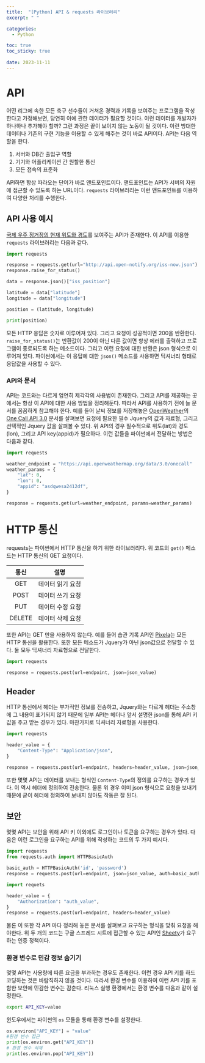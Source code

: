 ```yaml
---
title:  "[Python] API & requests 라이브러리"
excerpt: " "

categories:
  - Python

toc: true
toc_sticky: true
 
date: 2023-11-11
---
```


# API

어떤 리그에 속한 모든 축구 선수들이 거쳐온 경력과 기록을 보여주는 프로그램을 작성한다고 가정해보면, 당연히 이에 관한 데이터가 필요할 것이다. 이런 데이터를 개발자가 하나하나 추가해야 할까? 그런 과정은 끝이 보이지 않는 노동이 될 것이다. 이런 방대한 데이터나 기존의 구현 기능을 이용할 수 있게 해주는 것이 바로 API이다. API는 다음 역할을 한다.

1. 서버와 DB간 출입구 역할
2. 기기와 어플리케이션 간 원할한 통신
3. 모든 접속의 표준화

API하면 항상 따라오는 단어가 바로 앤드포인트이다. 앤드포인트는 API가 서버의 자원에 접근할 수 있도록 하는 URL이다. `requests` 라이브러리는 이런 앤드포인트를 이용하여 다양한 처리를 수행한다. 

## API 사용 예시

[국제 우주 정거장의 현재 위도와 경도](http://open-notify.org/Open-Notify-API/ISS-Location-Now/)를 보여주는 API가 존재한다. 이 API를 이용한 `requests` 라이브러리는 다음과 같다. 

```py
import requests

response = requests.get(url="http://api.open-notify.org/iss-now.json")
response.raise_for_status()

data = response.json()["iss_position"]

latitude = data["latitude"]
longitude = data["longitude"]

position = (latitude, longitude)

print(position)
```

모든 HTTP 응답은 숫자로 이루어져 있다. 그리고 요청이 성공적이면 200을 반환한다. `raise_for_status()`는 반환값이 200이 아닌 다른 값이면 항상 에러를 출력하고 프로그램이 종료되도록 하는 메소드이다. 그리고 이런 요청에 대한 반환은 json 형식으로 이루어져 있다. 파이썬에서는 이 응답에 대한 `json()` 메소드를 사용하면 딕셔너리 형태로 응답값을 사용할 수 있다.

### API와 문서

API는 코드와는 다르게 엄연히 제각각의 사용법이 존재한다. 그리고 API를 제공하는 곳에서는 항상 이 API에 대한 사용 방법을 정리해둔다. 따라서 API를 사용하기 전에 늘 문서를 꼼꼼하게 참고해야 한다. 예를 들어 날씨 정보를 저장해놓은 [OpenWeather](https://openweathermap.org/)의 [One Call API 3.0](https://openweathermap.org/api/one-call-3) 문서를 살펴보면 요청에 필요한 필수 Jquery의 값과 자료형, 그리고 선택적인 Jquery 값을 살펴볼 수 있다. 위 API의 경우 필수적으로 위도(lat)와 경도(lon), 그리고 API key(appid)가 필요하다. 이런 값들을 파이썬에서 전달하는 방법은 다음과 같다.

```py
import requests

weather_endpoint = "https://api.openweathermap.org/data/3.0/onecall"
weather_params = {
    "lat": 0,
    "lon": 0,
    "appid": "asdqwesa2412df",
}

response = requests.get(url=weather_endpoint, params=weather_params)
```

# HTTP 통신

requests는 파이썬에서 HTTP 통신을 하기 위한 라이브러리다. 위 코드의 `get()` 메소드는 HTTP 통신의 GET 요청이다.

|통신|설명|
|:---:|:---:|
GET|데이터 읽기 요청
POST|데이터 쓰기 요청
PUT|데이터 수정 요청
DELETE|데이터 삭제 요청

또한 API는 GET 만을 사용하지 않는다. 예를 들어 습관 기록 API인 [Pixela](https://pixe.la/)는 모든 HTTP 통신을 활용한다. 또한 모든 메소드가 Jquery가 아닌 json값으로 전달할 수 있다. 둘 모두 딕셔너리 자료형으로 전달한다.

```py
import requests

response = requests.post(url=endpoint, json=json_value)
```

## Header

HTTP 통신에서 헤더는 부가적인 정보를 전송하고, Jquery와는 다르게 헤더는 주소창에 그 내용이 표기되지 않기 때문에 일부 API는 헤더나 앞서 설명한 json를 통해 API 키 값을 주고 받는 경우가 있다. 마찬가지로 딕셔너리 자료형을 사용한다.

```py
import requests

header_value = {
    "Content-Type": "Application/json",
}

response = requests.post(url=endpoint, headers=header_value, json=json_value)
```

또한 몇몇 API는 데이터를 보내는 형식인 `Content-Type`의 정의를 요구하는 경우가 있다. 이 역시 헤더에 정의하여 전송한다. 물론 위 경우 이미 json 형식으로 요청을 보내기 때문에 굳이 헤더에 정의하여 보내지 않아도 작동은 잘 된다.

## 보안

몇몇 API는 보안을 위해 API 키 이외에도 로그인이나 토큰을 요구하는 경우가 있다. 다음은 이런 로그인을 요구하는 API를 위해 작성하는 코드의 두 가지 예시다.

```py
import requests
from requests.auth import HTTPBasicAuth

basic_auth = HTTPBasicAuth('id', 'password')
response = requests.post(url=endpoint, json=json_value, auth=basic_auth)
```

```py
import requets

header_value = {
    "Authorization": "auth_value",
}
response = requests.post(url=endpoint, headers=header_value)
```

물론 이 또한 각 API 마다 정리해 놓은 문서를 살펴보고 요구하는 형식을 맞춰 요청을 해야한다. 위 두 개의 코드는 구글 스프레드 시트에 접근할 수 있는 API인 [Sheety](https://sheety.co/)가 요구하는 인증 정책이다.

### 환경 변수로 민감 정보 숨기기

몇몇 API는 사용량에 따른 요금을 부과하는 경우도 존재한다. 이런 경우 API 키를 하드 코딩하는 것은 바람직하지 않을 것이다. 따라서 환경 변수를 이용하여 이런 API 키를 포함한 보안에 민감한 변수는 감춘다. 리눅스 실행 환경에서는 환경 변수를 다음과 같이 설정한다.

```bash
export API_KEY=value
```

윈도우에서는 파이썬의 `os` 모듈을 통해 환경 변수를 설정한다.

```py
os.environ["API_KEY"] = "value"
#환경 변수 접근
print(os.environ.get("API_KEY"))
# 환경 변수 삭제
print(os.environ.pop("API_KEY"))
```